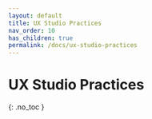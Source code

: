 ```yaml
---
layout: default
title: UX Studio Practices
nav_order: 10
has_children: true
permalink: /docs/ux-studio-practices
---
```


# UX Studio Practices
{: .no_toc }

